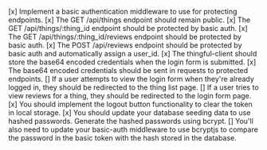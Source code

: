 [x] Implement a basic authentication middleware to use for protecting endpoints.
[x] The GET /api/things endpoint should remain public.
[x] The GET /api/things/:thing_id endpoint should be protected by basic auth.
[x] The GET /api/things/:thing_id/reviews endpoint should be protected by basic auth.
[x] The POST /api/reviews endpoint should be protected by basic auth and automatically assign a user_id.
[x] The thingful-client should store the base64 encoded credentials when the login form is submitted.
[x] The base64 encoded credentials should be sent in requests to protected endpoints.
[] If a user attempts to view the login form when they're already logged in, they should be redirected to the thing list page.
[] If a user tries to view reviews for a thing, they should be redirected to the login form page.
[x] You should implement the logout button functionality to clear the token in local storage.
[x] You should update your database seeding data to use hashed passwords. Generate the hashed passwords using bcrypt.
[] You'll also need to update your basic-auth middleware to use bcryptjs to compare the password in the basic token with the hash stored in the database.